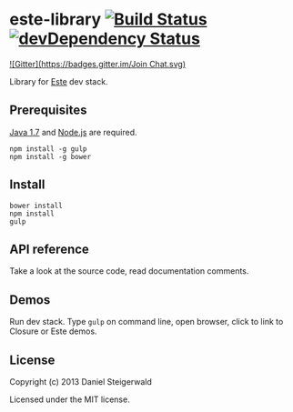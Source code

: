 # este-library [![Build Status](https://secure.travis-ci.org/steida/este-library.png?branch=master)](http://travis-ci.org/steida/este-library) [![devDependency Status](https://david-dm.org/steida/este-library/dev-status.png)](https://david-dm.org/steida/este-library#info=devDependencies)
[![Gitter](https://badges.gitter.im/Join Chat.svg)](https://gitter.im/steida/este-library?utm_source=badge&utm_medium=badge&utm_campaign=pr-badge&utm_content=badge)

Library for [Este](https://github.com/steida/este) dev stack.

## Prerequisites

  [Java 1.7](http://www.oracle.com/technetwork/java/javase/downloads/index.html) and [Node.js](http://nodejs.org) are required.
  
  ```shell
  npm install -g gulp
  npm install -g bower
  ```

## Install

  ```shell
  bower install
  npm install
  gulp
  ```

## API reference

Take a look at the source code, read documentation comments.

## Demos

Run dev stack. Type ```gulp``` on command line, open browser, click to link to Closure or Este demos.

## License
Copyright (c) 2013 Daniel Steigerwald

Licensed under the MIT license.
